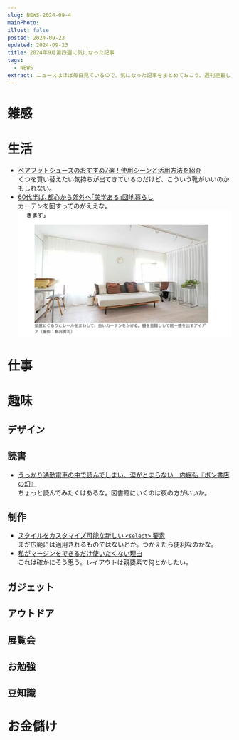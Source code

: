 ```yaml
---
slug: NEWS-2024-09-4
mainPhoto: 
illust: false
posted: 2024-09-23
updated: 2024-09-23
title: 2024年9月第四週に気になった記事
tags:
  - NEWS
extract: ニュースはほぼ毎日見ているので、気になった記事をまとめておこう。週刊連載したい。
---
```


# 雑感

# 生活

- [ベアフットシューズのおすすめ7選！使用シーンと活用方法を紹介](https://www.bepal.net/archives/460260)  
  くつを買い替えたい気持ちが出てきているのだけど、こういう靴がいいのかもしれない。
- [60代半ば､都心から郊外へ｢美学ある｣団地暮らし](https://toyokeizai.net/articles/-/827481?page=5)  
  カーテンを回すってのがええな。
  ![部屋のイメージ](../../images/news/2024-09-23-NEWS/01.png)

# 仕事

# 趣味

## デザイン

## 読書

- [うっかり通勤電車の中で読んでしまい、涙がとまらない　内堀弘『ボン書店の幻』](http://blog.livedoor.jp/tokinowasuremono/archives/53549268.html)  
  ちょっと読んでみたくはあるな。図書館にいくのは夜の方がいいか。

## 制作

- [スタイルをカスタマイズ可能な新しい `<select>` 要素](https://azukiazusa.dev/blog/customizable-select-element/)  
  まだ広範には適用されるものではないとか。つかえたら便利なのかな。
- [私がマージンをできるだけ使いたくない理由](https://qiita.com/kentosity/items/2c338ef259946ff4d8ae)  
  これは確かにそう思う。レイアウトは親要素で何とかしたい。
## ガジェット

## アウトドア

## 展覧会

## お勉強

## 豆知識

# お金儲け
